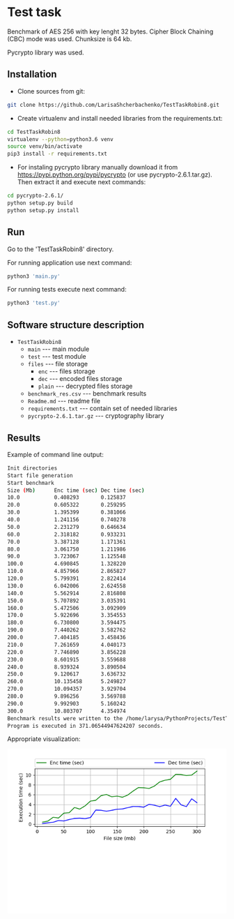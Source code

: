 # Test task

Benchmark of AES 256 with key lenght 32 bytes. Cipher Block Chaining (CBC) mode was used. Chunksize is 64 kb.

Pycrypto library was used. 

## Installation
- Clone sources from git:

```bash
git clone https://github.com/LarisaShcherbachenko/TestTaskRobin8.git
```

- Create virtualenv and install needed libraries from the requirements.txt:

```bash
cd TestTaskRobin8
virtualenv --python=python3.6 venv
source venv/bin/activate
pip3 install -r requirements.txt
```

- For instaling pycrypto library manually download it from https://pypi.python.org/pypi/pycrypto (or use pycrypto-2.6.1.tar.gz).
Then extract it and execute next commands:

```bash
cd pycrypto-2.6.1/
python setup.py build
python setup.py install
```

## Run

Go to the 'TestTaskRobin8' directory.

For running application use next command:

```bash
python3 'main.py'
```

For running tests execute next command:

```bash
python3 'test.py'
```

## Software structure description

- `TestTaskRobin8`
    - `main` --- main module
    - `test` --- test module 
    - `files` --- file storage
    	- `enc` --- files storage
    	- `dec` --- encoded files storage
    	- `plain` --- decrypted files storage
    - `benchmark_res.csv` --- benchmark results
    - `Readme.md` --- readme file
    - `requirements.txt` --- contain set of needed libraries
    - `pycrypto-2.6.1.tar.gz` --- cryptography library

## Results

Example of command line output:

```bash
Init directories
Start file generation
Start benchmark
Size (Mb)      Enc time (sec) Dec time (sec) 
10.0           0.408293       0.125837       
20.0           0.605322       0.259295       
30.0           1.395399       0.381066       
40.0           1.241156       0.740278       
50.0           2.231279       0.646634       
60.0           2.318182       0.933231       
70.0           3.387128       1.171361       
80.0           3.061750       1.211986       
90.0           3.723067       1.125548       
100.0          4.690845       1.328220       
110.0          4.857966       2.865827       
120.0          5.799391       2.822414       
130.0          6.042006       2.624558       
140.0          5.562914       2.816808       
150.0          5.707892       3.035391       
160.0          5.472506       3.092909       
170.0          5.922696       3.354553       
180.0          6.730800       3.594475       
190.0          7.440262       3.582762       
200.0          7.404185       3.458436       
210.0          7.261659       4.040173       
220.0          7.746890       3.856228       
230.0          8.601915       3.559688       
240.0          8.939324       3.890504       
250.0          9.120617       3.636732       
260.0          10.135458      5.249827       
270.0          10.094357      3.929704       
280.0          9.896256       3.569788       
290.0          9.992903       5.160242       
300.0          10.803707      4.354974       
Benchmark results were written to the /home/larysa/PythonProjects/TestTaskRobin8/benchmark_res.csv.
Program is executed in 371.06544947624207 seconds.
```

Appropriate visualization:

![alt text](benchmark_res.png)

